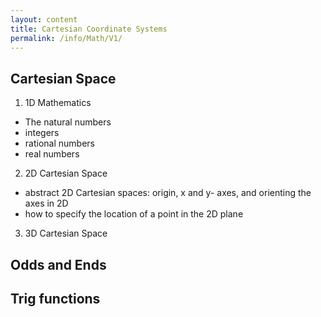 ```yaml
---
layout: content
title: Cartesian Coordinate Systems
permalink: /info/Math/V1/
---
```

## Cartesian Space
1) 1D Mathematics

- The natural numbers
- integers
- rational numbers
- real numbers

2) 2D Cartesian Space
- abstract 2D Cartesian spaces: origin, x and y- axes, and orienting the axes in 2D
- how to specify the location of a point in the 2D plane

3) 3D Cartesian Space


## Odds and Ends


## Trig functions
